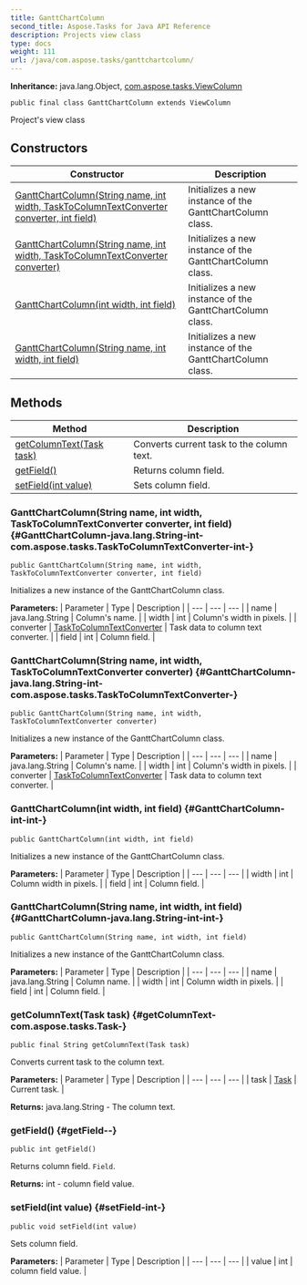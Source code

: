 ```yaml
---
title: GanttChartColumn
second_title: Aspose.Tasks for Java API Reference
description: Projects view class
type: docs
weight: 111
url: /java/com.aspose.tasks/ganttchartcolumn/
---
```


**Inheritance:**
java.lang.Object, [com.aspose.tasks.ViewColumn](../../com.aspose.tasks/viewcolumn)
```
public final class GanttChartColumn extends ViewColumn
```

Project's view class
## Constructors

| Constructor | Description |
| --- | --- |
| [GanttChartColumn(String name, int width, TaskToColumnTextConverter converter, int field)](#GanttChartColumn-java.lang.String-int-com.aspose.tasks.TaskToColumnTextConverter-int-) | Initializes a new instance of the GanttChartColumn class. |
| [GanttChartColumn(String name, int width, TaskToColumnTextConverter converter)](#GanttChartColumn-java.lang.String-int-com.aspose.tasks.TaskToColumnTextConverter-) | Initializes a new instance of the GanttChartColumn class. |
| [GanttChartColumn(int width, int field)](#GanttChartColumn-int-int-) | Initializes a new instance of the GanttChartColumn class. |
| [GanttChartColumn(String name, int width, int field)](#GanttChartColumn-java.lang.String-int-int-) | Initializes a new instance of the GanttChartColumn class. |
## Methods

| Method | Description |
| --- | --- |
| [getColumnText(Task task)](#getColumnText-com.aspose.tasks.Task-) | Converts current task to the column text. |
| [getField()](#getField--) | Returns column field. |
| [setField(int value)](#setField-int-) | Sets column field. |
### GanttChartColumn(String name, int width, TaskToColumnTextConverter converter, int field) {#GanttChartColumn-java.lang.String-int-com.aspose.tasks.TaskToColumnTextConverter-int-}
```
public GanttChartColumn(String name, int width, TaskToColumnTextConverter converter, int field)
```


Initializes a new instance of the GanttChartColumn class.

**Parameters:**
| Parameter | Type | Description |
| --- | --- | --- |
| name | java.lang.String | Column's name. |
| width | int | Column's width in pixels. |
| converter | [TaskToColumnTextConverter](../../com.aspose.tasks/tasktocolumntextconverter) | Task data to column text converter. |
| field | int | Column field. |

### GanttChartColumn(String name, int width, TaskToColumnTextConverter converter) {#GanttChartColumn-java.lang.String-int-com.aspose.tasks.TaskToColumnTextConverter-}
```
public GanttChartColumn(String name, int width, TaskToColumnTextConverter converter)
```


Initializes a new instance of the GanttChartColumn class.

**Parameters:**
| Parameter | Type | Description |
| --- | --- | --- |
| name | java.lang.String | Column's name. |
| width | int | Column's width in pixels. |
| converter | [TaskToColumnTextConverter](../../com.aspose.tasks/tasktocolumntextconverter) | Task data to column text converter. |

### GanttChartColumn(int width, int field) {#GanttChartColumn-int-int-}
```
public GanttChartColumn(int width, int field)
```


Initializes a new instance of the GanttChartColumn class.

**Parameters:**
| Parameter | Type | Description |
| --- | --- | --- |
| width | int | Column width in pixels. |
| field | int | Column field. |

### GanttChartColumn(String name, int width, int field) {#GanttChartColumn-java.lang.String-int-int-}
```
public GanttChartColumn(String name, int width, int field)
```


Initializes a new instance of the GanttChartColumn class.

**Parameters:**
| Parameter | Type | Description |
| --- | --- | --- |
| name | java.lang.String | Column name. |
| width | int | Column width in pixels. |
| field | int | Column field. |

### getColumnText(Task task) {#getColumnText-com.aspose.tasks.Task-}
```
public final String getColumnText(Task task)
```


Converts current task to the column text.

**Parameters:**
| Parameter | Type | Description |
| --- | --- | --- |
| task | [Task](../../com.aspose.tasks/task) | Current task. |

**Returns:**
java.lang.String - The column text.
### getField() {#getField--}
```
public int getField()
```


Returns column field. `Field`.

**Returns:**
int - column field value.
### setField(int value) {#setField-int-}
```
public void setField(int value)
```


Sets column field.

**Parameters:**
| Parameter | Type | Description |
| --- | --- | --- |
| value | int | column field value. |

